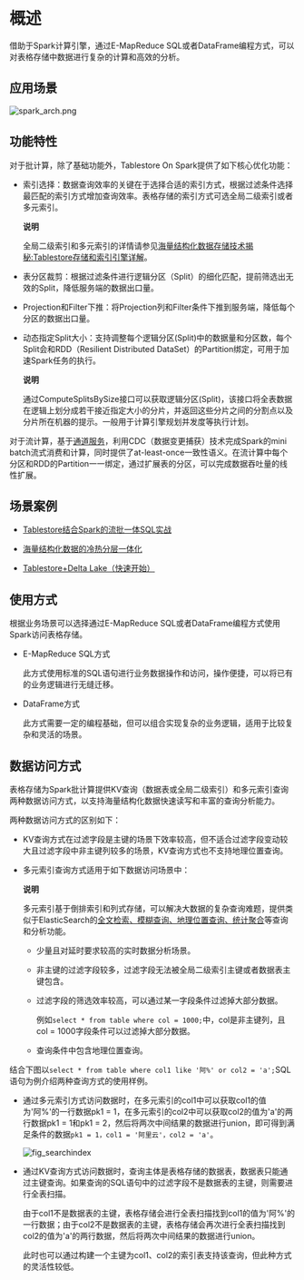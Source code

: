 概述 
=======================

借助于Spark计算引擎，通过E-MapReduce SQL或者DataFrame编程方式，可以对表格存储中数据进行复杂的计算和高效的分析。

应用场景 
-------------------------

![spark_arch.png](https://static-aliyun-doc.oss-accelerate.aliyuncs.com/assets/img/zh-CN/8520129951/p161935.png "spark_arch.png")

功能特性 
-------------------------

对于批计算，除了基础功能外，Tablestore On Spark提供了如下核心优化功能：

* 索引选择：数据查询效率的关键在于选择合适的索引方式，根据过滤条件选择最匹配的索引方式增加查询效率。表格存储的索引方式可选全局二级索引或者多元索引。

  **说明**

  全局二级索引和多元索引的详情请参见[海量结构化数据存储技术揭秘:Tablestore存储和索引引擎详解](https://developer.aliyun.com/article/710400)。
  

* 表分区裁剪：根据过滤条件进行逻辑分区（Split）的细化匹配，提前筛选出无效的Split，降低服务端的数据出口量。

  

* Projection和Filter下推：将Projection列和Filter条件下推到服务端，降低每个分区的数据出口量。

  

* 动态指定Split大小：支持调整每个逻辑分区(Split)中的数据量和分区数，每个Split会和RDD（Resilient Distributed DataSet）的Partition绑定，可用于加速Spark任务的执行。

  **说明**

  通过ComputeSplitsBySize接口可以获取逻辑分区(Split)，该接口将全表数据在逻辑上划分成若干接近指定大小的分片，并返回这些分片之间的分割点以及分片所在机器的提示。一般用于计算引擎规划并发度等执行计划。
  




对于流计算，基于[通道服务](/intl.zh-CN/功能介绍/通道服务/概述.md)，利用CDC（数据变更捕获）技术完成Spark的mini batch流式消费和计算，同时提供了at-least-once一致性语义。在流计算中每个分区和RDD的Partition一一绑定，通过扩展表的分区，可以完成数据吞吐量的线性扩展。

场景案例 
-------------------------

* [Tablestore结合Spark的流批一体SQL实战](https://developer.aliyun.com/article/738773)

  

* [海量结构化数据的冷热分层一体化](https://developer.aliyun.com/article/764723)

  

* [Tablestore+Delta Lake（快速开始）](https://developer.aliyun.com/article/719373)

  




使用方式 
-------------------------

根据业务场景可以选择通过E-MapReduce SQL或者DataFrame编程方式使用Spark访问表格存储。

* E-MapReduce SQL方式

  此方式使用标准的SQL语句进行业务数据操作和访问，操作便捷，可以将已有的业务逻辑进行无缝迁移。
  

* DataFrame方式

  此方式需要一定的编程基础，但可以组合实现复杂的业务逻辑，适用于比较复杂和灵活的场景。
  




数据访问方式 
---------------------------

表格存储为Spark批计算提供KV查询（数据表或全局二级索引）和多元索引查询两种数据访问方式，以支持海量结构化数据快速读写和丰富的查询分析能力。

两种数据访问方式的区别如下：

* KV查询方式在过滤字段是主键的场景下效率较高，但不适合过滤字段变动较大且过滤字段中非主键列较多的场景，KV查询方式也不支持地理位置查询。

  

* 多元索引查询方式适用于如下数据访问场景中：

  **说明**

  多元索引基于倒排索引和列式存储，可以解决大数据的复杂查询难题，提供类似于ElasticSearch的[全文检索、模糊查询、地理位置查询、统计聚合](/intl.zh-CN/功能介绍/多元索引/简介.md)等查询和分析功能。
  * 少量且对延时要求较高的实时数据分析场景。

    
  
  * 非主键的过滤字段较多，过滤字段无法被全局二级索引主键或者数据表主键包含。

    
  
  * 过滤字段的筛选效率较高，可以通过某一字段条件过滤掉大部分数据。

    例如`select * from table where col = 1000;`中，col是非主键列，且col = 1000字段条件可以过滤掉大部分数据。
    
  
  * 查询条件中包含地理位置查询。

    
  

  




结合下图以`select * from table where col1 like '阿%' or col2 = 'a';`SQL语句为例介绍两种查询方式的使用样例。

* 通过多元索引方式访问数据时，在多元索引的col1中可以获取col1的值为'阿%'的一行数据pk1 = 1，在多元索引的col2中可以获取col2的值为'a'的两行数据pk1 = 1和pk1 = 2，然后将两次中间结果的数据进行union，即可得到满足条件的数据`pk1 = 1，col1 = '阿里云'，col2 = 'a'`。

  ![fig_searchindex](https://static-aliyun-doc.oss-accelerate.aliyuncs.com/assets/img/zh-CN/7311621061/p170843.png)
  

* 通过KV查询方式访问数据时，查询主体是表格存储的数据表，数据表只能通过主键查询。如果查询的SQL语句中的过滤字段不是数据表的主键，则需要进行全表扫描。

  由于col1不是数据表的主键，表格存储会进行全表扫描找到col1的值为'阿%'的一行数据；由于col2不是数据表的主键，表格存储会再次进行全表扫描找到col2的值为'a'的两行数据，然后将两次中间结果的数据进行union。

  此时也可以通过构建一个主键为col1、col2的索引表支持该查询，但此种方式的灵活性较低。
  




